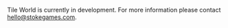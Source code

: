 <p>Tile World is currently in development. For more information please contact <a class="button mini blue" href="mailto:hello@stokegames.com">hello@stokegames.com</a>.</p>
